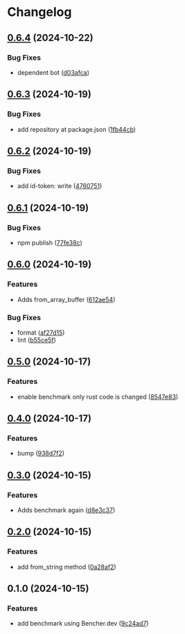 # Changelog

## [0.6.4](https://github.com/tkasuz/md5-wasm/compare/v0.6.3...v0.6.4) (2024-10-22)


### Bug Fixes

* dependent bot ([d03afca](https://github.com/tkasuz/md5-wasm/commit/d03afca80e40ab47dbeeda24ac2a6df15460a499))

## [0.6.3](https://github.com/tkasuz/md5-wasm/compare/v0.6.2...v0.6.3) (2024-10-19)


### Bug Fixes

* add repository at package.json ([1fb44cb](https://github.com/tkasuz/md5-wasm/commit/1fb44cbe8bc2c45057af445e92bbdbe25b88b9fb))

## [0.6.2](https://github.com/tkasuz/md5-wasm/compare/v0.6.1...v0.6.2) (2024-10-19)


### Bug Fixes

* add id-token: write ([4760751](https://github.com/tkasuz/md5-wasm/commit/47607511c497b049a258072fa7975a5556203f90))

## [0.6.1](https://github.com/tkasuz/md5-wasm/compare/v0.6.0...v0.6.1) (2024-10-19)


### Bug Fixes

* npm publish ([77fe38c](https://github.com/tkasuz/md5-wasm/commit/77fe38c41c76b1a72030f8842202e712cd9360c6))

## [0.6.0](https://github.com/tkasuz/md5-wasm/compare/v0.5.0...v0.6.0) (2024-10-19)


### Features

* Adds from_array_buffer ([612ae54](https://github.com/tkasuz/md5-wasm/commit/612ae548e0d584eb80c2373843bbaff34b6fe241))


### Bug Fixes

* format ([af27d15](https://github.com/tkasuz/md5-wasm/commit/af27d1598286cf546c66fbe633dda87401eac4cb))
* lint ([b55ce5f](https://github.com/tkasuz/md5-wasm/commit/b55ce5faa024fc2be999181d05089f9801acce20))

## [0.5.0](https://github.com/tkasuz/md5-wasm/compare/v0.4.0...v0.5.0) (2024-10-17)


### Features

* enable benchmark only rust code is changed ([8547e83](https://github.com/tkasuz/md5-wasm/commit/8547e83e63aeb99c2a1c8e0452c916912782028a))

## [0.4.0](https://github.com/tkasuz/md5-wasm/compare/v0.3.0...v0.4.0) (2024-10-17)


### Features

* bump ([938d7f2](https://github.com/tkasuz/md5-wasm/commit/938d7f28182a1665f5341db86b9d875828110af6))

## [0.3.0](https://github.com/tkasuz/md5-wasm/compare/v0.2.0...v0.3.0) (2024-10-15)


### Features

* Adds benchmark again ([d8e3c37](https://github.com/tkasuz/md5-wasm/commit/d8e3c376997f3b5b796154715b4822f53cdf5efa))

## [0.2.0](https://github.com/tkasuz/md5-wasm/compare/v0.1.0...v0.2.0) (2024-10-15)


### Features

* add from_string method ([0a28af2](https://github.com/tkasuz/md5-wasm/commit/0a28af2964a34076072b63b152194c010ecd35ab))

## 0.1.0 (2024-10-15)


### Features

* add benchmark using Bencher.dev ([9c24ad7](https://github.com/tkasuz/md5-wasm/commit/9c24ad76e24cd3745babf9faa8cc0a9eed02acbf))
